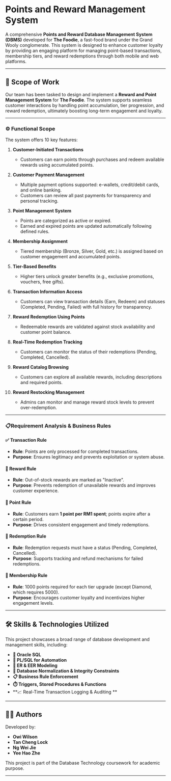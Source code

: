 # Points and Reward Management System

A comprehensive **Points and Reward Database Management System (DBMS)** developed for **The Foodie**, a fast-food brand under the Grand Wooly conglomerate. This system is designed to enhance customer loyalty by providing an engaging platform for managing point-based transactions, membership tiers, and reward redemptions through both mobile and web platforms.

---

## 📌 Scope of Work
Our team has been tasked to design and implement a **Reward and Point Management System** for **The Foodie**. The system supports seamless customer interactions by handling point accumulation, tier progression, and reward redemption, ultimately boosting long-term engagement and loyalty.

---

### ⚙️ Functional Scope

The system offers 10 key features:

1. **Customer-Initiated Transactions**  
   - Customers can earn points through purchases and redeem available rewards using accumulated points.

2. **Customer Payment Management**  
   - Multiple payment options supported: e-wallets, credit/debit cards, and online banking.  
   - Customers can review all past payments for transparency and personal tracking.

3. **Point Management System**  
   - Points are categorized as active or expired.  
   - Earned and expired points are updated automatically following defined rules.

4. **Membership Assignment**  
   - Tiered membership (Bronze, Silver, Gold, etc.) is assigned based on customer engagement and accumulated points.

5. **Tier-Based Benefits**  
   - Higher tiers unlock greater benefits (e.g., exclusive promotions, vouchers, free gifts).

6. **Transaction Information Access**  
   - Customers can view transaction details (Earn, Redeem) and statuses (Completed, Pending, Failed) with full history for transparency.

7. **Reward Redemption Using Points**  
   - Redeemable rewards are validated against stock availability and customer point balance.

8. **Real-Time Redemption Tracking**  
   - Customers can monitor the status of their redemptions (Pending, Completed, Cancelled).

9. **Reward Catalog Browsing**  
   - Customers can explore all available rewards, including descriptions and required points.

10. **Reward Restocking Management**  
    - Admins can monitor and manage reward stock levels to prevent over-redemption.

---

### 📋Requirement Analysis & Business Rules

#### ✅ Transaction Rule  
- **Rule**: Points are only processed for completed transactions.  
- **Purpose**: Ensures legitimacy and prevents exploitation or system abuse.

#### 🎁 Reward Rule  
- **Rule**: Out-of-stock rewards are marked as "Inactive".  
- **Purpose**: Prevents redemption of unavailable rewards and improves customer experience.

#### 🧮 Point Rule  
- **Rule**: Customers earn **1 point per RM1 spent**; points expire after a certain period.  
- **Purpose**: Drives consistent engagement and timely redemptions.

#### 🔄 Redemption Rule  
- **Rule**: Redemption requests must have a status (Pending, Completed, Cancelled).  
- **Purpose**: Supports tracking and refund mechanisms for failed redemptions.

#### 🏅 Membership Rule  
- **Rule**: 1000 points required for each tier upgrade (except Diamond, which requires 5000).  
- **Purpose**: Encourages customer loyalty and incentivizes higher engagement levels.

---

## 🛠️ Skills & Technologies Utilized

This project showcases a broad range of database development and management skills, including:

- **🔢 Oracle SQL**  
- **🧠 PL/SQL for Automation**  
- **📐 ER & EER Modeling**  
- **📏 Database Normalization & Integrity Constraints**  
- **📋 Business Rule Enforcement**
- **⏱️ Triggers, Stored Procedures & Functions**  
- **📈 Real-Time Transaction Logging & Auditing **  

---


## 👨‍💻 Authors

Developed by:  
- **Owi Wilson**  
- **Tan Cheng Lock**
- **Ng Wei Jie**
- **Yee Hao Zhe**

This project is part of the Database Technology coursework for academic purpose.

---


